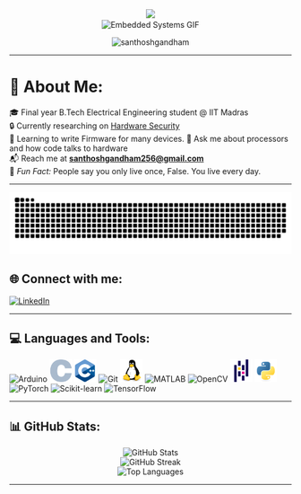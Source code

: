 <div align="center">
  <img src="https://readme-typing-svg.herokuapp.com?font=Fira+Code&size=32&duration=3000&pause=1000&center=true&vCenter=true&width=435&lines=Hi+👋,+I'm+Santhosh;Embedded+Engineer" />
</div>

<div align="center">
  <img src="https://camo.githubusercontent.com/74313be7cf82d8353f79c37c75f39a4999a96d9451379663b5e60ce65200639d/68747470733a2f2f692e726564642e69742f316431317338323064676d39312e676966" width="400" alt="Embedded Systems GIF">
</div>

<p align="center">
  <img src="https://komarev.com/ghpvc/?username=santhoshgandham&label=Profile%20views&color=0e75b6&style=flat" alt="santhoshgandham" />
</p>

---

# 💫 About Me:
🎓 Final year B.Tech Electrical Engineering student @ IIT Madras  
🔒 Currently researching on [Hardware Security](https://www.notion.so/iisc-20bb45a6266180dbb6c9e350d7ff1026)  
🔧 Learning to write Firmware for many devices. 
🧠 Ask me about processors and how code talks to hardware  
📬 Reach me at **santhoshgandham256@gmail.com**  
🎯 *Fun Fact:* People say you only live once, False. You live every day. 

---

<p align="center">
  <img src="https://github.com/Platane/snk/raw/output/github-contribution-grid-snake.svg" alt="snake gif" />
</p>

## 🌐 Connect with me:
[![LinkedIn](https://img.shields.io/badge/LinkedIn-blue?style=for-the-badge&logo=linkedin&logoColor=white)](https://www.linkedin.com/in/santhosh-gandham-5a3447285/)

---

## 💻 Languages and Tools:
<p align="left"> 
  <img src="https://cdn.worldvectorlogo.com/logos/arduino-1.svg" width="40" height="40" alt="Arduino"/>
  <img src="https://raw.githubusercontent.com/devicons/devicon/master/icons/c/c-original.svg" width="40" height="40" alt="C"/>
  <img src="https://raw.githubusercontent.com/devicons/devicon/master/icons/cplusplus/cplusplus-original.svg" width="40" height="40" alt="C++"/>
  <img src="https://www.vectorlogo.zone/logos/git-scm/git-scm-icon.svg" width="40" height="40" alt="Git"/>
  <img src="https://raw.githubusercontent.com/devicons/devicon/master/icons/linux/linux-original.svg" width="40" height="40" alt="Linux"/>
  <img src="https://upload.wikimedia.org/wikipedia/commons/2/21/Matlab_Logo.png" width="40" height="40" alt="MATLAB"/>
  <img src="https://www.vectorlogo.zone/logos/opencv/opencv-icon.svg" width="40" height="40" alt="OpenCV"/>
  <img src="https://raw.githubusercontent.com/devicons/devicon/2ae2a900d2f041da66e950e4d48052658d850630/icons/pandas/pandas-original.svg" width="40" height="40" alt="Pandas"/>
  <img src="https://raw.githubusercontent.com/devicons/devicon/master/icons/python/python-original.svg" width="40" height="40" alt="Python"/>
  <img src="https://www.vectorlogo.zone/logos/pytorch/pytorch-icon.svg" width="40" height="40" alt="PyTorch"/>
  <img src="https://upload.wikimedia.org/wikipedia/commons/0/05/Scikit_learn_logo_small.svg" width="40" height="40" alt="Scikit-learn"/>
  <img src="https://www.vectorlogo.zone/logos/tensorflow/tensorflow-icon.svg" width="40" height="40" alt="TensorFlow"/>
</p>

---

## 📊 GitHub Stats:
<div align="center">
  <img src="https://github-readme-stats.vercel.app/api?username=santhoshgandham&show_icons=true&theme=dark&hide_border=false" alt="GitHub Stats"/>
  <br/>
  <img src="https://github-readme-streak-stats.herokuapp.com/?user=santhoshgandham&theme=dark&hide_border=false" alt="GitHub Streak"/>
  <br/>
  <img src="https://github-readme-stats.vercel.app/api/top-langs/?username=santhoshgandham&layout=compact&theme=dark&hide_border=false" alt="Top Languages"/>
</div>

---
